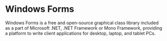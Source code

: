 # Windows Forms
 Windows Forms is a free and open-source graphical class library included as a part of Microsoft .NET, .NET Framework or Mono Framework, providing a platform to write client applications for desktop, laptop, and tablet PCs.
